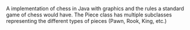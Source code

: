 A implementation of chess in Java with graphics and the rules a standard game of chess would have. 
The Piece class has multiple subclasses representing the different types of pieces (Pawn, Rook, King, etc.) 

